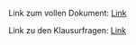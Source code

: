 Link zum vollen Dokument: [Link](https://bausteine-der-datenanalyse.github.io/w-python-numpy-grundlagen-en/output/book/)

Link zu den Klausurfragen: [Link](https://bausteine-der-datenanalyse.github.io/w-python-numpy-grundlagen-en/output/klausur/)

